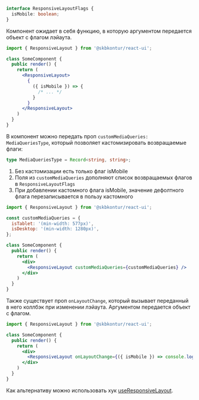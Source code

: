 ```ts static
interface ResponsiveLayoutFlags {
  isMobile: boolean;
}
```

Компонент ожидает в себя функцию, в которую аргументом передается объект с флагом лэйаута.

```jsx static
import { ResponsiveLayout } from '@skbkontur/react-ui';

class SomeComponent {
  public render() {
    return (
      <ResponsiveLayout>
        {
          ({ isMobile }) => {
            /* ... */
          }
        }
      </ResponsiveLayout>
    )
  }
}
```

В компонент можно передать проп `customMediaQueries: MediaQueriesType`, который позволяет кастомизировать возвращаемые флаги:
```ts static
type MediaQueriesType = Record<string, string>;
```
1. Без кастомизации есть только флаг isMobile
2. Поля из `customMediaQueries` дополняют список возвращаемых флагов в `ResponsiveLayoutFlags`
3. При добавлении кастомного флага isMobile, значение дефолтного флага перезаписывается в пользу кастомного

```jsx static
import { ResponsiveLayout } from '@skbkontur/react-ui';

const customMediaQueries = {
  isTablet: '(min-width: 577px)',
  isDesktop: '(min-width: 1280px)',
};

class SomeComponent {
  public render() {
    return (
      <div>
        <ResponsiveLayout customMediaQueries={customMediaQueries} />
      </div>
    )
  }
}
```

Также существует проп `onLayoutChange`, который вызывает переданный в него коллбэк при изменении лэйаута. Аргументом передается объект с флагом.

```jsx static
import { ResponsiveLayout } from '@skbkontur/react-ui';

class SomeComponent {
  public render() {
    return (
      <div>
        <ResponsiveLayout onLayoutChange={({ isMobile }) => console.log(isMobile)} />
      </div>
    )
  }
}
```

Как альтернативу можно использовать хук [useResponsiveLayout](#/Mobiles).

